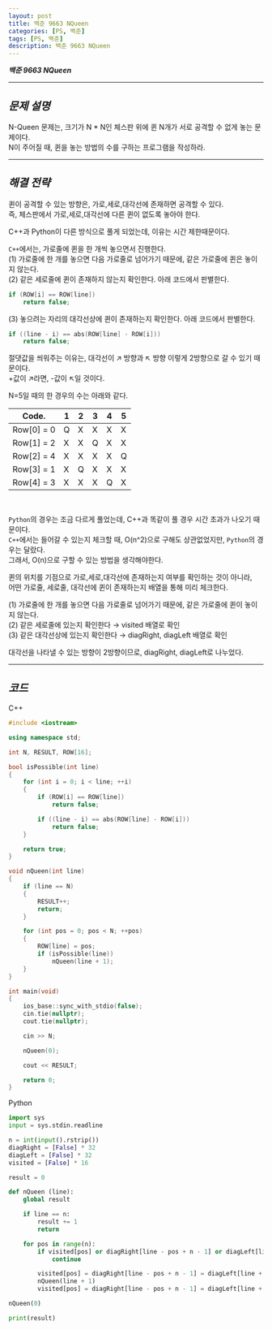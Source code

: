 ```yaml
---
layout: post
title: 백준 9663 NQueen
categories: [PS, 백준]
tags: [PS, 백준]
description: 백준 9663 NQueen
---
```


**_백준 9663 NQueen_**

<hr>

## **_문제 설명_**

N-Queen 문제는, 크기가 N \* N인 체스판 위에 퀸 N개가 서로 공격할 수 없게 놓는 문제이다.  
N이 주어질 때, 퀸을 놓는 방법의 수를 구하는 프로그램을 작성하라.

<hr>

## **_해결 전략_**

퀸이 공격할 수 있는 방향은, 가로,세로,대각선에 존재하면 공격할 수 있다.  
즉, 체스판에서 가로,세로,대각선에 다른 퀸이 없도록 놓아야 한다.

C++과 Python이 다른 방식으로 풀게 되었는데, 이유는 시간 제한때문이다.

`C++`에서는, 가로줄에 퀸을 한 개씩 놓으면서 진행한다.  
(1) 가로줄에 한 개를 놓으면 다음 가로줄로 넘어가기 때문에, 같은 가로줄에 퀸은 놓이지 않는다.  
(2) 같은 세로줄에 퀸이 존재하지 않는지 확인한다. 아래 코드에서 판별한다.

```c++
if (ROW[i] == ROW[line])
    return false;
```

(3) 놓으려는 자리의 대각선상에 퀸이 존재하는지 확인한다. 아래 코드에서 판별한다.

```c++
if ((line - i) == abs(ROW[line] - ROW[i]))
    return false;
```

절댓값을 씌워주는 이유는, 대각선이 ↗ 방향과 ↖︎ 방향 이렇게 2방향으로 갈 수 있기 때문이다.  
+값이 ↗라면, -값이 ↖︎일 것이다.

N=5일 때의 한 경우의 수는 아래와 같다.

| Code.      | 1   | 2   | 3   | 4   | 5   |
| ---------- | --- | --- | --- | --- | --- |
| Row[0] = 0 | Q   | X   | X   | X   | X   |
| Row[1] = 2 | X   | X   | Q   | X   | X   |
| Row[2] = 4 | X   | X   | X   | X   | Q   |
| Row[3] = 1 | X   | Q   | X   | X   | X   |
| Row[4] = 3 | X   | X   | X   | Q   | X   |

<br>

`Python`의 경우는 조금 다르게 풀었는데, C++과 똑같이 풀 경우 시간 초과가 나오기 때문이다.  
`C++`에서는 들어갈 수 있는지 체크할 때, O(n^2)으로 구해도 상관없었지만, `Python`의 경우는 달랐다.  
그래서, O(n)으로 구할 수 있는 방법을 생각해야한다.

퀸의 위치를 기점으로 가로,세로,대각선에 존재하는지 여부를 확인하는 것이 아니라,  
어떤 가로줄, 세로줄, 대각선에 퀸이 존재하는지 배열을 통해 미리 체크한다.

(1) 가로줄에 한 개를 놓으면 다음 가로줄로 넘어가기 때문에, 같은 가로줄에 퀸이 놓이지 않는다.  
(2) 같은 세로줄에 있는지 확인한다 → visited 배열로 확인  
(3) 같은 대각선상에 있는지 확인한다 → diagRight, diagLeft 배열로 확인

대각선을 나타낼 수 있는 방향이 2방향이므로, diagRight, diagLeft로 나누었다.

<hr>

## **_코드_**

C++

```c++
#include <iostream>

using namespace std;

int N, RESULT, ROW[16];

bool isPossible(int line)
{
    for (int i = 0; i < line; ++i)
    {
        if (ROW[i] == ROW[line])
            return false;

        if ((line - i) == abs(ROW[line] - ROW[i]))
            return false;
    }

    return true;
}

void nQueen(int line)
{
    if (line == N)
    {
        RESULT++;
        return;
    }

    for (int pos = 0; pos < N; ++pos)
    {
        ROW[line] = pos;
        if (isPossible(line))
            nQueen(line + 1);
    }
}

int main(void)
{
    ios_base::sync_with_stdio(false);
    cin.tie(nullptr);
    cout.tie(nullptr);

    cin >> N;

    nQueen(0);

    cout << RESULT;

    return 0;
}
```

Python

```python
import sys
input = sys.stdin.readline

n = int(input().rstrip())
diagRight = [False] * 32
diagLeft = [False] * 32
visited = [False] * 16

result = 0

def nQueen (line):
    global result

    if line == n:
        result += 1
        return

    for pos in range(n):
        if visited[pos] or diagRight[line - pos + n - 1] or diagLeft[line + pos]:
            continue

        visited[pos] = diagRight[line - pos + n - 1] = diagLeft[line + pos] = True
        nQueen(line + 1)
        visited[pos] = diagRight[line - pos + n - 1] = diagLeft[line + pos] = False

nQueen(0)

print(result)
```
